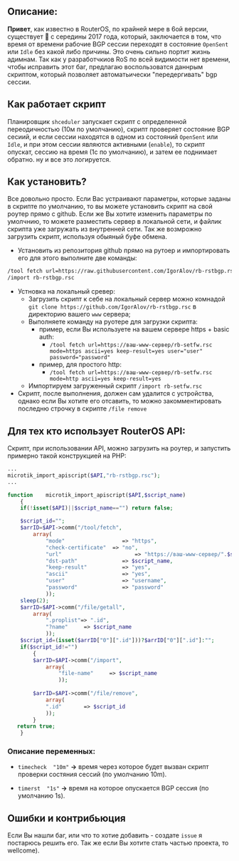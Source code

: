 
## Описание:

**Привет**, как известно в RouterOS, по крайней мере в 6ой версии, существует :bug:  с середины 2017 года, который, заключается в том, что время от времени рабочие BGP сессии переходят в состояние `OpenSent` или `Idle` без какой либо причины. Это очень сильно портит жизнь адимнам. Так как у разработчкиов RoS  по всей видимости нет времени, чтобы исправить этот баг, предлагаю воспользоватся даннрым скриптом, который позволяет автоматьически "передергивать" bgp сессии.

## Как работает скрипт
Планировщик `shceduler` запускает скрипт с определенной переодичностью (10м по умолчанию), скрипт проверяет состояние BGP сесиий, и если сессии находятся в одном из состояний `OpenSent` или `Idle`, и при этом сессии являются активными (`enable`), то скрипт опускат, сессию на время (1с по умолчанию), и затем ее поднимает обратно. ну и все это логируется.

## Как установить?
Все довольно просто. Если Вас устраивают параметры, которые заданы в скрипте по умолчанию, то вы можете установить скрипт на свой роутер прямо с github.  Если же Вы хотите изменить параметры по умолчнию,  то можете разместить сервер в локальной сети, и файлик скрипта уже загружать из внутренней сети. Так же возмрожно загрузить скрипт, используя обыяный буфе обмена.
* Установить из репозитория github прямо на рутоер и импортировать его для этого выполните две команды: 
```bash
/tool fetch url=https://raw.githubusercontent.com/IgorAlov/rb-rstbgp.rsc/main/rb-rstbgp.rsc mode=https ascii=yes keep-result=yes 
/import rb-rstbgp.rsc
```
* Устновка на локальный сревер:
   * Загрузить скрипт к себе на локальный сервер можно комнадой `git clone https://github.com/IgorAlov/rb-rstbgp.rsc` в директорию вашего `www` сервера;
   * Выполняете команду на руотере для загрузки скрипта:
      * пример, если Вы используете на вашем сервере https + basic auth:
         * `/tool fetch url=https://ваш-www-сервер/rb-setfw.rsc mode=https ascii=yes keep-result=yes user="user" password="password"`
      * пример, для простого http:
         * `/tool fetch url=https://ваш-www-сервер/rb-setfw.rsc mode=http ascii=yes keep-result=yes`
   * Импортируем загруженный скрипт `/import rb-setfw.rsc`
* Скрипт, после выполнения, должен сам удалится с устройства, однако если Вы хотите его отсавить, то можно закомментировать последню строчку в скрипте `/file remove`

## Для тех кто использует RouterOS API:
Скрипт, при использовании API, можно загрузить на роутер, и запустить примерно такой конструкцией на PHP:
```php
...
microtik_import_apiscript($API,"rb-rstbgp.rsc");
...

function	microtik_import_apiscript($API,$script_name)
	{
	if(!isset($API)||$script_name=="") return false;

	$script_id="";
	$arrID=$API->comm("/tool/fetch", 
		array(
			"mode"					=> "https",
        	"check-certificate"  => "no",
        	"url"						=> "https://ваш-www-сервер/".$script_name,
			"dst-path"				=> $script_name,
			"keep-result"			=> "yes",
			"ascii"					=> "yes",
			"user"					=> "username",
			"password"				=> "password"
			));
	sleep(2);
	$arrID=$API->comm("/file/getall", 
		array(
			".proplist"=> ".id",
			"?name"		=> $script_name
			));
	$script_id=(isset($arrID["0"][".id"]))?$arrID["0"][".id"]:"";
	if($script_id!="")
		{
		$arrID=$API->comm("/import", 
	  		array(
				"file-name"		=> $script_name
				));
	
		$arrID=$API->comm("/file/remove", 
			array(
		  	".id"		=> $script_id
		  	));
		}
   return true;
	}
```

### Описание переменных:

* `timecheck  "10m"` **->** время через которое будет вызван скрипт проверки состяния сессий (по умолчанию 10m).

* `timerst  "1s"` **->** время на которое опускается BGP сессия (по умолчанию 1s).

## Ошибки и контрибьюция
Если Вы нашли баг, или что то хотие добавить - создате `issue` я постарюсь решить его. Так же если Вы хотите стать частью проекта, то wellcome).
